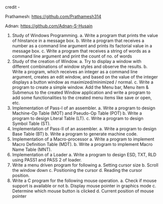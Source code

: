 credit - 

Prathamesh: https://github.com/Prathamesh314

Adnan: https://github.com/Adnan-S-Husain 

1. Study of Windows Programming.
a. Write a program that prints the value of hInstance in a message box.
b. Write a program that receives a number as a command line argument and prints
its factorial value in a message box.
c. Write a program that receives a string of words as a command line argument and
print the count of no. of words
2. Study of the creation of Window.
a. Try to display a window with different combinations of window styles and
observe the results.
b. Write a program, which receives an integer as a command line argument, creates
an edit window, and based on the value of the integer displays a button window
as maximized/minimized / normal.
c. Write a program to create a simple window. Add the Menu bar, Menu item &
Submenus to the created Window application and write a program to add some
functionalities to the created menu items like save or open, etc.
3. Implementation of Pass-I of an assembler.
a. Write a program to design Machine-Op Table (MOT) and Pseudo-Op Table (POT)
b. Write a program to design Literal Table (LT).
c. Write a program to design Symbol Table (ST).
4. Implementation of Pass-II of an assembler.
a. Write a program to design Base Table (BT)
b. Write a program to generate machine code.
5. Implementation of a Macro-processor
a. Write a program to implement Macro Definition Table (MDT).
b. Write a program to implement Macro Name Table (MNT).
6. Implementation of a Loader
a. Write a program to design ESD, TXT, RLD using PASS1 and PASS 2 of loader.
7. Write a menu driven program for following
a. Setting cursor size
b. Scroll the window down
c. Positioning the cursor
d. Reading the cursor position.
8. Write a C program for the following mouse operation.
a. Check if mouse support is available or not
b. Display mouse pointer in graphics mode
c. Determine which mouse button is clicked
d. Current position of mouse pointer
